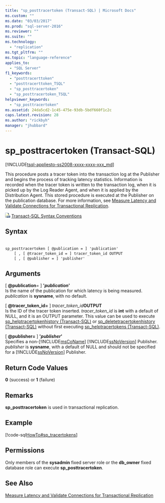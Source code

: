 ```yaml
---
title: "sp_posttracertoken (Transact-SQL) | Microsoft Docs"
ms.custom: ""
ms.date: "03/03/2017"
ms.prod: "sql-server-2016"
ms.reviewer: ""
ms.suite: ""
ms.technology: 
  - "replication"
ms.tgt_pltfrm: ""
ms.topic: "language-reference"
applies_to: 
  - "SQL Server"
f1_keywords: 
  - "posttracerttoken"
  - "posttracerttoken_TSQL"
  - "sp_posttracertoken"
  - "sp_posttracertoken_TSQL"
helpviewer_keywords: 
  - "sp_posttracertoken"
ms.assetid: 24da5cd2-1c45-475e-93db-5bdf660f1c2c
caps.latest.revision: 28
ms.author: "rickbyh"
manager: "jhubbard"
---
```

# sp_posttracertoken (Transact-SQL)
[!INCLUDE[tsql-appliesto-ss2008-xxxx-xxxx-xxx_md](../../../database-engine/configure/windows/includes/tsql-appliesto-ss2008-xxxx-xxxx-xxx-md.md)]

  This procedure posts a tracer token into the transaction log at the Publisher and begins the process of tracking latency statistics. Information is recorded when the tracer token is written to the transaction log, when it is picked up by the Log Reader Agent, and when it is applied by the Distribution Agent. This stored procedure is executed at the Publisher on the publication database. For more information, see [Measure Latency and Validate Connections for Transactional Replication](../../../relational-databases/replication/monitor/measure-latency-and-validate-connections-for-transactional-replication.md).  
  
 ![Topic link icon](../../../database-engine/configure/windows/media/topic-link.gif "Topic link icon") [Transact-SQL Syntax Conventions](../../../t-sql/language-elements/transact-sql-syntax-conventions-transact-sql.md)  
  
## Syntax  
  
```  
  
sp_posttracertoken [ @publication = ] 'publication'   
    [ , [ @tracer_token_id = ] tracer_token_id OUTPUT  
    [ , [ @publisher = ] 'publisher'   
```  
  
## Arguments  
 [ **@publication**= ] **'***publication***'**  
 Is the name of the publication for which latency is being measured. *publication* is **sysname**, with no default.  
  
 [ **@tracer_token_id=** ] *tracer_token_id***OUTPUT**  
 Is the ID of the tracer token inserted. *tracer_token_id* is **int** with a default of NULL, and it is an OUTPUT parameter. This value can be used to execute [sp_helptracertokenhistory &#40;Transact-SQL&#41;](../../../relational-databases/reference/system-stored-procedures/sp-helptracertokenhistory-transact-sql.md) or [sp_deletetracertokenhistory &#40;Transact-SQL&#41;](../../../relational-databases/reference/system-stored-procedures/sp-deletetracertokenhistory-transact-sql.md) without first executing [sp_helptracertokens &#40;Transact-SQL&#41;](../../../relational-databases/reference/system-stored-procedures/sp-helptracertokens-transact-sql.md).  
  
 [ **@publisher=** ] **'***publisher***'**  
 Specifies a non-[!INCLUDE[msCoName](../../../advanced-analytics/r-services/tutorials/includes/msconame-md.md)] [!INCLUDE[ssNoVersion](../../../advanced-analytics/r-services/includes/ssnoversion-md.md)] Publisher. *publisher* is **sysname**, with a default of NULL and should not be specified for a [!INCLUDE[ssNoVersion](../../../advanced-analytics/r-services/includes/ssnoversion-md.md)] Publisher.  
  
## Return Code Values  
 **0** (success) or **1** (failure)  
  
## Remarks  
 **sp_posttracertoken** is used in transactional replication.  
  
## Example  
 [!code-sql[HowTo#sp_tracertokens](../../../relational-databases/reference/system-stored-procedures/codesnippet/tsql/sp-posttracertoken-trans_1.sql)]  
  
## Permissions  
 Only members of the **sysadmin** fixed server role or the **db_owner** fixed database role can execute **sp_posttracertoken**.  
  
## See Also  
 [Measure Latency and Validate Connections for Transactional Replication](../../../relational-databases/replication/monitor/measure-latency-and-validate-connections-for-transactional-replication.md)  
  
  